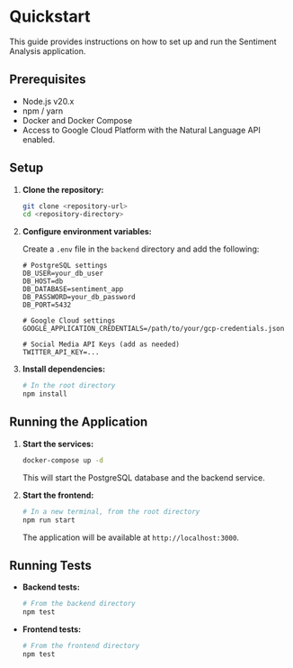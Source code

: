 # Quickstart

This guide provides instructions on how to set up and run the Sentiment Analysis application.

## Prerequisites

*   Node.js v20.x
*   npm / yarn
*   Docker and Docker Compose
*   Access to Google Cloud Platform with the Natural Language API enabled.

## Setup

1.  **Clone the repository:**
    ```bash
    git clone <repository-url>
    cd <repository-directory>
    ```

2.  **Configure environment variables:**

    Create a `.env` file in the `backend` directory and add the following:

    ```
    # PostgreSQL settings
    DB_USER=your_db_user
    DB_HOST=db
    DB_DATABASE=sentiment_app
    DB_PASSWORD=your_db_password
    DB_PORT=5432

    # Google Cloud settings
    GOOGLE_APPLICATION_CREDENTIALS=/path/to/your/gcp-credentials.json

    # Social Media API Keys (add as needed)
    TWITTER_API_KEY=...
    ```

3.  **Install dependencies:**
    ```bash
    # In the root directory
    npm install
    ```

## Running the Application

1.  **Start the services:**
    ```bash
    docker-compose up -d
    ```
    This will start the PostgreSQL database and the backend service.

2.  **Start the frontend:**
    ```bash
    # In a new terminal, from the root directory
    npm run start
    ```
    The application will be available at `http://localhost:3000`.

## Running Tests

*   **Backend tests:**
    ```bash
    # From the backend directory
    npm test
    ```

*   **Frontend tests:**
    ```bash
    # From the frontend directory
    npm test
    ```

